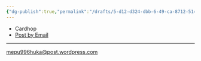 ```yaml
---
{"dg-publish":true,"permalink":"/drafts/5-d12-d324-dbb-6-49-ca-8712-514-f8-bb-5-c63-e-2/","dgHomeLink":true,"dgPassFrontmatter":false}
---
```



- Cardhop
- [Post by Email](mailto:mepu996huka@post.wordpress.com)

---

mepu996huka@post.wordpress.com